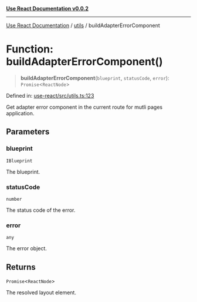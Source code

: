[**Use React Documentation v0.0.2**](../../README.md)

***

[Use React Documentation](../../modules.md) / [utils](../README.md) / buildAdapterErrorComponent

# Function: buildAdapterErrorComponent()

> **buildAdapterErrorComponent**(`blueprint`, `statusCode`, `error`): `Promise`\<`ReactNode`\>

Defined in: [use-react/src/utils.ts:123](https://github.com/stonemjs/use-react/blob/35b6e6a63b128df8b7d2db68dda3eb3286adfc69/src/utils.ts#L123)

Get adapter error component in the current route for mutli pages application.

## Parameters

### blueprint

`IBlueprint`

The blueprint.

### statusCode

`number`

The status code of the error.

### error

`any`

The error object.

## Returns

`Promise`\<`ReactNode`\>

The resolved layout element.
